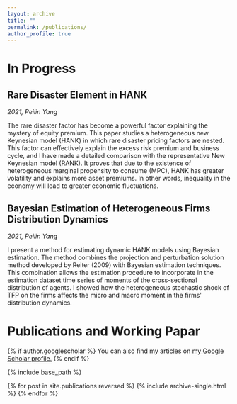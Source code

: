 ```yaml
---
layout: archive
title: ""
permalink: /publications/
author_profile: true
---
```

  
In Progress 
======

## Rare Disaster Element in HANK 

_2021, Peilin Yang_

The rare disaster factor has become a powerful factor explaining the mystery of equity premium. This paper studies a heterogeneous new Keynesian model (HANK) in which rare disaster pricing factors are nested. This factor can effectively explain the excess risk premium and business cycle, and I have made a detailed comparison with the representative New Keynesian model (RANK). It proves that due to the existence of heterogeneous marginal propensity to consume (MPC), HANK has greater volatility and explains more asset premiums. In other words, inequality in the economy will lead to greater economic fluctuations.

## Bayesian Estimation of Heterogeneous Firms Distribution Dynamics 

_2021, Peilin Yang_

I present a method for estimating dynamic HANK models using Bayesian estimation. The method combines the projection and perturbation solution method developed by Reiter (2009) with Bayesian estimation techniques. This combination allows the estimation procedure to incorporate in the estimation dataset time series of moments of the cross-sectional distribution of agents. I showed how the heterogeneous stochastic shock of TFP on the firms affects the micro and macro moment in the firms' distribution dynamics.




Publications and Working Papar
======

{% if author.googlescholar %}
  You can also find my articles on <u><a href="{{author.googlescholar}}">my Google Scholar profile</a>.</u>
{% endif %}

{% include base_path %}

{% for post in site.publications reversed %}
  {% include archive-single.html %}
{% endfor %}


